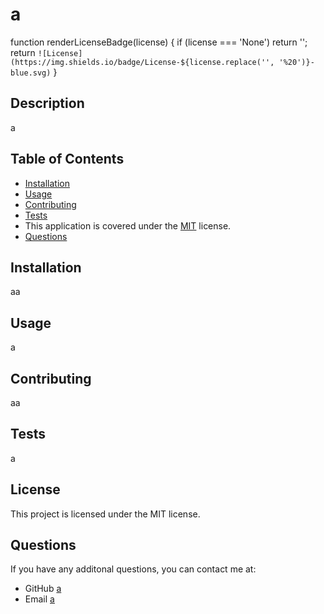 # a

  function renderLicenseBadge(license) {
  if (license === 'None') return '';
  return `![License](https://img.shields.io/badge/License-${license.replace('', '%20')}-blue.svg)`
}

  ## Description
  a

  ## Table of Contents
  - [Installation](#installation)
  - [Usage](#usage)
  - [Contributing](#contributing)
  - [Tests](#tests)
  - This application is covered under the [MIT](https://choosealicense.com/licenses/) license.
  - [Questions](#questions)

  ## Installation
  aa

  ## Usage
  a

  ## Contributing
  aa

  ## Tests
  a

  ## License
  
  This project is licensed under the MIT license.

  ## Questions
  If you have any additonal questions, you can contact me at:
  - GitHub [a](https://github.com/a)
  - Email [a](mailto:a)
